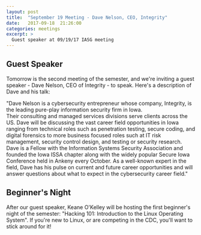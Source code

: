 ```yaml
---
layout: post
title:  "September 19 Meeting - Dave Nelson, CEO, Integrity"
date:   2017-09-18  21:26:00
categories: meetings
excerpt: >
  Guest speaker at 09/19/17 IASG meeting
---
```

Guest Speaker
-------------------
Tomorrow is the second meeting of the semester, and we're inviting a guest speaker - Dave Nelson, CEO of Integrity - to speak. Here's a description of Dave and his talk:

"Dave Nelson is a cybersecurity entrepreneur whose company, Integrity, is the leading pure-play information security firm in Iowa.  
Their consulting and managed services divisions serve clients across the US. Dave will be discussing the vast career field opportunities in Iowa ranging from 
technical roles such as penetration testing, secure coding, and digital forensics to more business focused roles such at IT risk management, security control design, and 
testing or security research. Dave is a Fellow with the Information Systems Security Association and founded the Iowa ISSA chapter along with the widely popular Secure
Iowa Conference held in Ankeny every October. As a well-known expert in the field, Dave has his pulse on current and future career opportunities and will answer questions 
about what to expect in the cybersecurity career field."

Beginner's Night
--
After our guest speaker, Keane O'Kelley will be hosting the first beginner's night of the semester: "Hacking 101: Introduction to the Linux Operating System". If you're new to Linux, 
or are competing in the CDC, you'll want to stick around for it!
